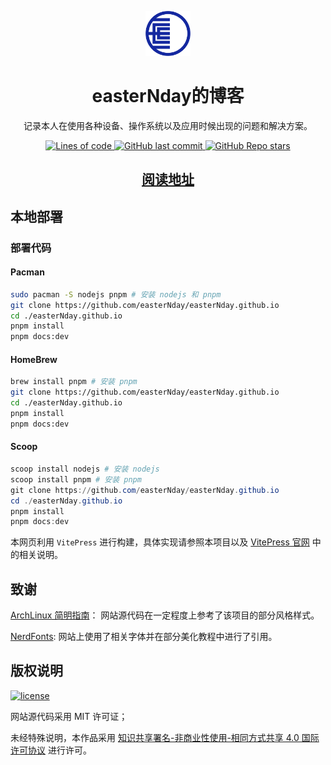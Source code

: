 <p align="center">
  <a
    href="https://easterNday.github.io/"
    target="_blank"
    rel="noopener noreferrer"
  >
    <img
      width="72px"
      src="./docs/public/easterNday.png"
      alt="easterNday的博客"
    />
  </a>
</p>

<h1 align="center">easterNday的博客</h1>

<p align="center">
  记录本人在使用各种设备、操作系统以及应用时候出现的问题和解决方案。
</p>

<p align="center">
  <a
    href="https://github.com/easterNday/easterNday.github.io"
    target="_blank"
    rel="noopener noreferrer"
  >
    <img
      alt="Lines of code"
      src="https://img.shields.io/tokei/lines/github/easterNday/easterNday.github.io"
    />
  </a>
  <a
    href="https://github.com/easterNday/easterNday.github.io"
    target="_blank"
    rel="noopener noreferrer"
  >
    <img
      alt="GitHub last commit"
      src="https://img.shields.io/github/last-commit/easterNday/easterNday.github.io"
    />
  </a>
  <a
    href="https://github.com/easterNday/easterNday.github.io"
    target="_blank"
    rel="noopener noreferrer"
  >
    <img
      alt="GitHub Repo stars"
      src="https://img.shields.io/github/stars/easterNday/easterNday.github.io?style=social"
    />
  </a>
</p>

<h2 align="center">
  <a
    href="https://easterNday.github.io/"
    target="_blank"
    rel="noopener noreferrer"
    >阅读地址</a
  >
</h2>

## 本地部署

### 部署代码

#### Pacman

```zsh
sudo pacman -S nodejs pnpm # 安装 nodejs 和 pnpm
git clone https://github.com/easterNday/easterNday.github.io
cd ./easterNday.github.io
pnpm install
pnpm docs:dev
```

#### HomeBrew

```zsh
brew install pnpm # 安装 pnpm
git clone https://github.com/easterNday/easterNday.github.io
cd ./easterNday.github.io
pnpm install
pnpm docs:dev
```

#### Scoop

```powershell
scoop install nodejs # 安装 nodejs
scoop install pnpm # 安装 pnpm
git clone https://github.com/easterNday/easterNday.github.io
cd ./easterNday.github.io
pnpm install
pnpm docs:dev
```

本网页利用 `VitePress` 进行构建，具体实现请参照本项目以及 [VitePress 官网](https://vitepress.dev) 中的相关说明。

## 致谢

[ArchLinux 简明指南](https://arch.icekylin.online/)： 网站源代码在一定程度上参考了该项目的部分风格样式。

[NerdFonts](https://www.nerdfonts.com/cheat-sheet): 网站上使用了相关字体并在部分美化教程中进行了引用。

## 版权说明

[![license](https://i.creativecommons.org/l/by-nc-sa/4.0/88x31.png)](http://creativecommons.org/licenses/by-nc-sa/4.0/)

网站源代码采用 MIT 许可证；

未经特殊说明，本作品采用 [知识共享署名-非商业性使用-相同方式共享 4.0 国际许可协议](http://creativecommons.org/licenses/by-nc-sa/4.0/) 进行许可。
